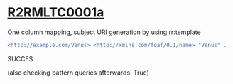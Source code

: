 
# [R2RMLTC0001a](https://www.w3.org/TR/rdb2rdf-test-cases/#R2RMLTC0001a)
One column mapping, subject URI generation by using rr:template

```diff
<http://example.com/Venus> <http://xmlns.com/foaf/0.1/name> "Venus" .
```

SUCCES

(also checking pattern queries afterwards: True)
